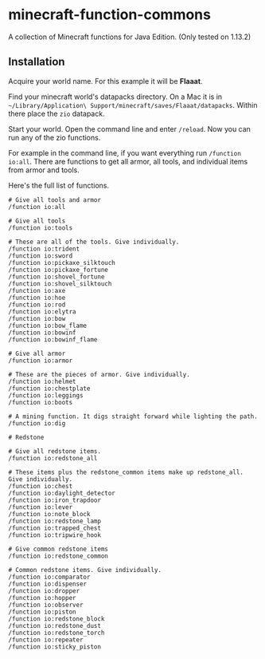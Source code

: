 # minecraft-function-commons

A collection of Minecraft functions for Java Edition. (Only tested on 1.13.2)

## Installation

Acquire your world name. For this example it will be **Flaaat**.

Find your minecraft world's datapacks directory. On a Mac it is in `~/Library/Application\ Support/minecraft/saves/Flaaat/datapacks`. Within there place the `zio` datapack.

Start your world. Open the command line and enter `/reload`. Now you can run any of the zio functions.

For example in the command line, if you want everything run `/function io:all`. There are functions to get all armor, all tools, and individual items from armor and tools.

Here's the full list of functions.

```
# Give all tools and armor
/function io:all

# Give all tools
/function io:tools

# These are all of the tools. Give individually.
/function io:trident
/function io:sword
/function io:pickaxe_silktouch
/function io:pickaxe_fortune
/function io:shovel_fortune
/function io:shovel_silktouch
/function io:axe
/function io:hoe
/function io:rod
/function io:elytra
/function io:bow
/function io:bow_flame
/function io:bowinf
/function io:bowinf_flame

# Give all armor
/function io:armor

# These are the pieces of armor. Give individually.
/function io:helmet
/function io:chestplate
/function io:leggings
/function io:boots

# A mining function. It digs straight forward while lighting the path.
/function io:dig

# Redstone

# Give all redstone items.
/function io:redstone_all

# These items plus the redstone_common items make up redstone_all. Give individually.
/function io:chest
/function io:daylight_detector
/function io:iron_trapdoor
/function io:lever
/function io:note_block
/function io:redstone_lamp
/function io:trapped_chest
/function io:tripwire_hook

# Give common redstone items
/function io:redstone_common

# Common redstone items. Give individually.
/function io:comparator
/function io:dispenser
/function io:dropper
/function io:hopper
/function io:observer
/function io:piston
/function io:redstone_block
/function io:redstone_dust
/function io:redstone_torch
/function io:repeater
/function io:sticky_piston
```
